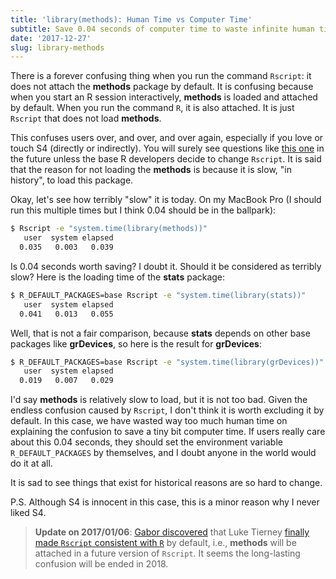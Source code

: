 ```yaml
---
title: 'library(methods): Human Time vs Computer Time'
subtitle: Save 0.04 seconds of computer time to waste infinite human time
date: '2017-12-27'
slug: library-methods
---
```


There is a forever confusing thing when you run the command `Rscript`: it does not attach the **methods** package by default. It is confusing because when you start an R session interactively, **methods** is loaded and attached by default. When you run the command `R`, it is also attached. It is just `Rscript` that does not load **methods**.

This confuses users over, and over, and over again, especially if you love or touch S4 (directly or indirectly). You will surely see questions like [this one](https://stat.ethz.ch/pipermail/r-devel/2017-December/075300.html) in the future unless the base R developers decide to change `Rscript`. It is said that the reason for not loading the **methods** is because it is slow, "in history", to load this package.

Okay, let's see how terribly "slow" it is today. On my MacBook Pro (I should run this multiple times but I think 0.04 should be in the ballpark):

```bash
$ Rscript -e "system.time(library(methods))"
   user  system elapsed 
  0.035   0.003   0.039
```

Is 0.04 seconds worth saving? I doubt it. Should it be considered as terribly slow? Here is the loading time of the **stats** package:

```bash
$ R_DEFAULT_PACKAGES=base Rscript -e "system.time(library(stats))"
   user  system elapsed 
  0.041   0.013   0.055 
```

Well, that is not a fair comparison, because **stats** depends on other base packages like **grDevices**, so here is the result for **grDevices**:

```bash
$ R_DEFAULT_PACKAGES=base Rscript -e "system.time(library(grDevices))"
   user  system elapsed 
  0.019   0.007   0.029 
```

I'd say **methods** is relatively slow to load, but it is not too bad. Given the endless confusion caused by `Rscript`, I don't think it is worth excluding it by default. In this case, we have wasted way too much human time on explaining the confusion to save a tiny bit computer time. If users really care about this 0.04 seconds, they should set the environment variable `R_DEFAULT_PACKAGES` by themselves, and I doubt anyone in the world would do it at all.

It is sad to see things that exist for historical reasons are so hard to change.

P.S. Although S4 is innocent in this case, this is a minor reason why I never liked S4.

> **Update on 2017/01/06**: [Gabor discovered](https://twitter.com/GaborCsardi/status/949722120375988224) that Luke Tierney [finally made `Rscript` consistent with `R`](https://github.com/wch/r-source/commit/c30ffef956) by default, i.e., **methods** will be attached in a future version of `Rscript`. It seems the long-lasting confusion will be ended in 2018.
